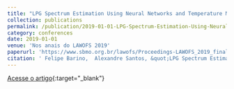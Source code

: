 ```yaml
---
title: "LPG Spectrum Estimation Using Neural Networks and Temperature Modulated FBG"
collection: publications
permalink: /publication/2019-01-01-LPG-Spectrum-Estimation-Using-Neural-Networks-and-Temperature-Modulated-FBG
category: conferences
date: 2019-01-01
venue: 'Nos anais do LAWOFS 2019'
paperurl: 'https://www.sbmo.org.br/lawofs/Proceedings-LAWOFS_2019_final.pdf'
citation: ' Felipe Barino,  Alexandre Santos, &quot;LPG Spectrum Estimation Using Neural Networks and Temperature Modulated FBG.&quot; Nos anais do LAWOFS 2019, 2019.'
---
```

[Acesse o artigo](https://www.sbmo.org.br/lawofs/Proceedings-LAWOFS_2019_final.pdf){:target="_blank"}
